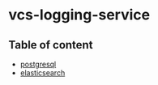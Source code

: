 # vcs-logging-service
## Table of content
- [postgresql](./POSTGRESQL.md)
- [elasticsearch](./ELASTICSEARCH.md)
